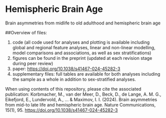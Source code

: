 # Hemispheric Brain Age
Brain asymmetries from midlife to old adulthood and hemispheric brain age

##Overview of files:
1) code (all code used for analyses and plotting is available including global and regional feature analyses, linear and non-linear modelling, model comparisons and associations, as well as sex stratifications)
2) figures can be found in the preprint (updated at each revision stage during peer review)
3) paper: https://doi.org/10.1038/s41467-024-45282-3
4) supplementary files: full tables are available for both analyses including the sample as a whole in addition to sex-stratified analyses.

When using contents of this repository, please cite the associated publication:
Korbmacher, M., van der Meer, D., Beck, D., de Lange, A. M. G., Eikefjord, E., Lundervold, A., ... & Maximov, I. I. (2024). Brain asymmetries from mid-to late life and hemispheric brain age. Nature Communications, 15(1), 95. https://doi.org/10.1038/s41467-024-45282-3
